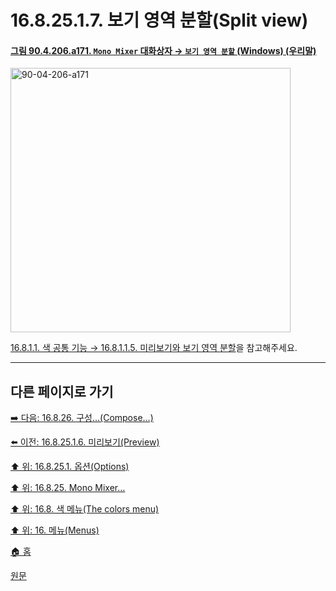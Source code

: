 # 16.8.25.1.7. 보기 영역 분할(Split view)

<a id="90-04-206-a171"></a>

#### [그림 90.4.206.a171. `Mono Mixer` 대화상자 → `보기 영역 분할` (Windows) (우리말)](./90-04-0206-mono_mixer.md#90-04-206-a171)
<img width="448" height="423" alt="90-04-206-a171" src="https://github.com/user-attachments/assets/ca71b524-8be0-464f-a0da-fe9a254f0bf2" />

[16.8.1.1. 색 공통 기능 → 16.8.1.1.5. 미리보기와 보기 영역 분할](./16-08-01-01-05-preview_n_split_view.md)을 참고해주세요.

***

## 다른 페이지로 가기

[➡️ 다음: 16.8.26. 구성…(Compose…)](./16-08-26-00-compose.md)

[⬅️ 이전: 16.8.25.1.6. 미리보기(Preview)](./16-08-25-01-06-preview.md)

[⬆️ 위: 16.8.25.1. 옵션(Options)](./16-08-25-01-00-options.md)

[⬆️ 위: 16.8.25. Mono Mixer…](./16-08-25-00-mono-mixer.md)

[⬆️ 위: 16.8. 색 메뉴(The colors menu)](./16-08-00-the-colors-menu.md)

[⬆️ 위: 16. 메뉴(Menus)](./16-00-menus.md)

[🏠 홈](./00-home.md)

[원문](https://docs.gimp.org/2.10/ko/gimp-filter-mono-mixer.html#idm32216)